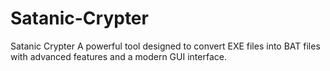 # Satanic-Crypter
Satanic Crypter A powerful tool designed to convert EXE files into BAT files with advanced features and a modern GUI interface.
